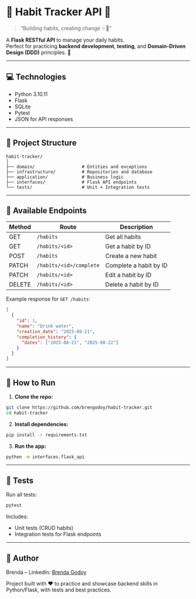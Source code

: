# 🌸 Habit Tracker API 🌸

> “Building habits, creating change ✨💪”

A **Flask RESTful API** to manage your daily habits.  
Perfect for practicing **backend development**, **testing**, and **Domain-Driven Design (DDD)** principles. 🩷

---

## 💻 Technologies

- Python 3.10.11
- Flask
- SQLite
- Pytest
- JSON for API responses

---

## 📂 Project Structure
```
habit-tracker/
│
├── domain/                  # Entities and exceptions
├── infrastructure/          # Repositories and database
├── application/             # Business logic
├── interfaces/              # Flask API endpoints
└── tests/                   # Unit + Integration tests
```
---

## 🌟 Available Endpoints

| Method | Route           | Description                     |
|--------|----------------|---------------------------------|
| GET    | `/habits`      | Get all habits                  |
| GET    | `/habits/<id>` | Get a habit by ID               |
| POST   | `/habits`      | Create a new habit              |
| PATCH  | `/habits/<id>/complete`      | Complete a habit by ID                  |
| PATCH  | `/habits/<id>`      | Edit a habit by ID                  |
| DELETE  | `/habits/<id>`      | Delete a habit by ID                  |


Example response for `GET /habits`:

```json
[
  {
    "id": 1,
    "name": "Drink water",
    "creation_date": "2025-08-21",
    "completion_history": {
      "dates": ["2025-08-21", "2025-08-22"]
    }
  }
]
```
---

## 🚀 How to Run

1. **Clone the repo:**
```bash
git clone https://github.com/brengodoy/habit-tracker.git
cd habit-tracker
```

2. **Install dependencies:**
```bash
pip install -r requirements.txt
```

3. **Run the app:**
```bash
python -m interfaces.flask_api
```
---
## 🧪 Tests
Run all tests:
```bash
pytest
```
Includes:
- Unit tests (CRUD habits)
- Integration tests for Flask endpoints
---
## 💖 Author
Brenda – LinkedIn: [Brenda Godoy](https://www.linkedin.com/in/brendagodoy-/)

Project built with ❤️ to practice and showcase backend skills in Python/Flask, with tests and best practices.
